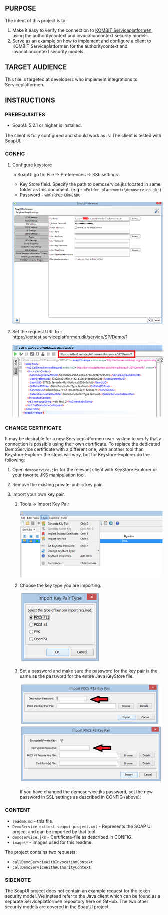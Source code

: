 ## PURPOSE

The intent of this project is to:
1. Make it easy to verify the connection to [KOMBIT Serviceplatformen](https://www.serviceplatformen.dk), 
using the authoritycontext and invocationcontext security models.
2. Serve as an example on how to implement and configure a client to KOMBIT Serviceplatformen for the 
authoritycontext and invocationcontext security models.

## TARGET AUDIENCE

This file is targeted at developers who implement integrations to Serviceplatformen.

## INSTRUCTIONS

### PREREQUISITES

 * SoapUI 5.2.1 or higher is installed.
 
The client is fully configured and should work as is. The client is tested with SoapUI.

### CONFIG

1.	Configure keystore

    In SoapUI go to:
    File -> Preferences -> SSL settings
    -	Key Store field. Specify the path to demoservice.jks located in same folder as this document. (e.g - `<Folder placement>\demoservice.jks`)
    -	Password -  `wRFsRP63H3kNEhDU`
    
    ![alt tag](image/Certificate.png)

2.	Set the request URL to - https://exttest.serviceplatformen.dk/service/SP/Demo/1

    ![alt tag](image/Endpoint.png)

### CHANGE CERTIFICATE

It may be desirable for a new Serviceplatformen user system to verify that a connection is possible using their own certificate.
To replace the dedicated DemoService certificate with a different one, with another tool than Keystore-Explorer the steps will vary,
but for Keystore-Explorer do the following:

1. Open `demoservice.jks` for the relevant client with KeyStore Explorer or your favorite JKS manipulation tool.
2. Remove the existing private-public key pair.
3. Import your own key pair.

    1. Tools -> Import Key Pair

        ![alt tag](image/import.png)

    2. Choose the key type you are importing.

        ![alt tag](image/type.png)

    3. Set a password and make sure the password for the key pair is the same as the password for the entire Java KeyStore file.
    
        ![alt tag](image/password.png)

        If you have changed the demoservice.jks password, set the new password in SSL settings as described in CONFIG (above):

### CONTENT

- `readme.md` - this file.
- `DemoService-exttest-soapui-project.xml` - Represents the SOAP UI project and can be imported by that tool.
- `demoservice.jks` - Certificate-file as described in CONFIG.
- `image\*` - images used for this readme.

The project contains two requests:
- `callDemoServcieWithInvocationContext`
- `callDemoServiceWithAuthorityContext`

### SIDENOTE
The SoapUI project does not contain an example request for the token security model. We instead refer to the Java client which can be found as a separate Serviceplatformen repository here on GitHub. 
The two other security models are covered in the SoapUI project.